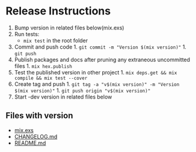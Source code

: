# Release Instructions

  1. Bump version in related files below(mix.exs)
  1. Run tests:
      * `mix test` in the root folder
  1. Commit and push code
    1. `git commit -m "Version $(mix version)"`
    1. `git push`
  1. Publish packages and docs after pruning any extraneous uncommitted files
    1. `mix hex.publish`
  1. Test the published version in other project
    1. `mix deps.get && mix compile && mix test --cover`
  1. Create tag and push
    1. `git tag -a "v$(mix version)" -m "Version $(mix version)"`
    1. `git push origin "v$(mix version)"`
  1. Start -dev version in related files below

## Files with version

* [mix.exs](mix.exs)
* [CHANGELOG.md](CHANGELOG.md)
* [README.md](README.md)
